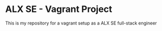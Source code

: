 # ALX SE - Vagrant Project

This is my repository for a vagrant setup as a ALX SE full-stack engineer
